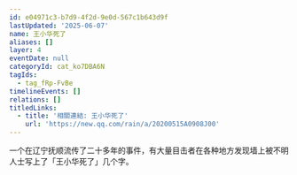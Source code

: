 ```yaml
---
id: e04971c3-b7d9-4f2d-9e0d-567c1b643d9f
lastUpdated: '2025-06-07'
name: 王小华死了
aliases: []
layer: 4
eventDate: null
categoryId: cat_ko7DBA6N
tagIds:
  - tag_fRp-FvBe
timelineEvents: []
relations: []
titledLinks:
  - title: '相關連結: 王小华死了'
    url: 'https://new.qq.com/rain/a/20200515A0908J00'
---
```

一个在辽宁抚顺流传了二十多年的事件，有大量目击者在各种地方发现墙上被不明人士写上了「王小华死了」几个字。
